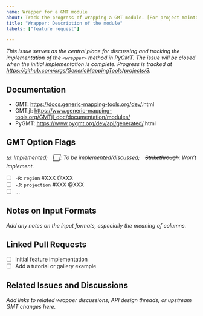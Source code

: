 ```yaml
---
name: Wrapper for a GMT module
about: Track the progress of wrapping a GMT module. [For project maintainers only!]
title: "Wrapper: Description of the module"
labels: ["feature request"]

---
```


*This issue serves as the central place for discussing and tracking the implementation of the `<wrapper>` method in PyGMT.*
*The issue will be closed when the initial implementation is complete. Progress is tracked at https://github.com/orgs/GenericMappingTools/projects/3.*

## Documentation

- GMT: https://docs.generic-mapping-tools.org/dev/<module>.html
- GMT.jl: https://www.generic-mapping-tools.org/GMTjl_doc/documentation/modules/<module>
- PyGMT: https://www.pygmt.org/dev/api/generated/<wrapper>.html

## GMT Option Flags

*☑️: Implemented; ⬜: To be implemented/discussed; ~~Strikethrough~~: Won’t implement.*

- [ ] `-R`: `region` #XXX @XXX
- [ ] `-J`: `projection` #XXX @XXX
- [ ] ...

## Notes on Input Formats

*Add any notes on the input formats, especially the meaning of columns.*

## Linked Pull Requests

- [ ] Initial feature implementation
- [ ] Add a tutorial or gallery example

## Related Issues and Discussions

*Add links to related wrapper discussions, API design threads, or upstream GMT changes here.*

